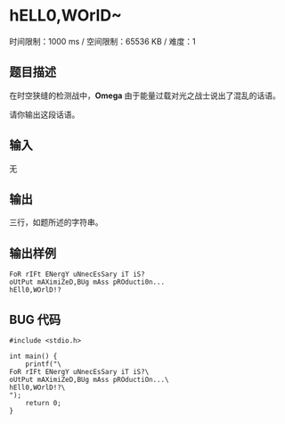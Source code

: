 # hELL0,WOrlD~

时间限制：1000 ms / 空间限制：65536 KB / 难度：1

## 题目描述

在时空狭缝的检测战中，**Omega** 由于能量过载对光之战士说出了混乱的话语。

请你输出这段话语。

## 输入

无

## 输出

三行，如题所述的字符串。

## 输出样例

    FoR rIFt ENergY uNnecEsSary iT iS?
    oUtPut mAXimiZeD,BUg mAss pROducti0n...
    hEll0,WOrlD!?

## BUG 代码

    #include <stdio.h>

    int main() {
        printf("\
    FoR rIFt ENergY uNnecEsSary iT iS?\
    oUtPut mAXimiZeD,BUg mAss pROductiOn...\
    hEll0,WOrlD!?\
    ");
        return 0;
    }
